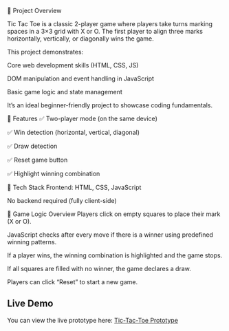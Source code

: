 🔹 Project Overview

Tic Tac Toe is a classic 2-player game where players take turns marking spaces in a 3×3 grid with X or O. The first player to align three marks horizontally, vertically, or diagonally wins the game.

This project demonstrates:

Core web development skills (HTML, CSS, JS)

DOM manipulation and event handling in JavaScript

Basic game logic and state management

It’s an ideal beginner-friendly project to showcase coding fundamentals.

🔹 Features
✅ Two-player mode (on the same device)

✅ Win detection (horizontal, vertical, diagonal)

✅ Draw detection

✅ Reset game button

✅ Highlight winning combination

🔹 Tech Stack
Frontend: HTML, CSS, JavaScript

No backend required (fully client-side)


🔹 Game Logic Overview
Players click on empty squares to place their mark (X or O).

JavaScript checks after every move if there is a winner using predefined winning patterns.

If a player wins, the winning combination is highlighted and the game stops.

If all squares are filled with no winner, the game declares a draw.

Players can click “Reset” to start a new game.

## Live Demo  
You can view the live prototype here: [Tic-Tac-Toe Prototype](https://shikha144.github.io/Tic-Tac-Toe/)

